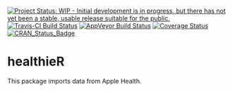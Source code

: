
<!-- README.md is generated from README.Rmd. Please edit that file -->
[![Project Status: WIP - Initial development is in progress, but there has not yet been a stable, usable release suitable for the public.](http://www.repostatus.org/badges/latest/wip.svg)](http://www.repostatus.org/#wip) [![Travis-CI Build Status](https://travis-ci.org/paulstaab/healthieR.svg?branch=master)](https://travis-ci.org/paulstaab/healthieR) [![AppVeyor Build Status](https://ci.appveyor.com/api/projects/status/qesjciivdfau6baf/branch/master?svg=true)](https://ci.appveyor.com/project/paulstaab/healthier/branch/master) [![Coverage Status](https://coveralls.io/repos/github/paulstaab/healthieR/badge.svg?branch=master)](https://coveralls.io/github/paulstaab/healthieR?branch=master) [![CRAN\_Status\_Badge](http://www.r-pkg.org/badges/version/healthieR)](https://cran.r-project.org/package=healthieR)

healthieR
=========

This package imports data from Apple Health.

